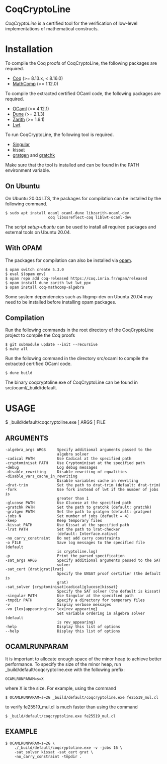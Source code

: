 CoqCryptoLine
=============

*CoqCryptoLine* is a certified tool for the verification of low-level
implementations of mathematical constructs.


Installation
============

To compile the Coq proofs of CoqCryptoLine, the following packages
are required.

* [Coq](https://coq.inria.fr) (>= 8.13.x, < 8.16.0)
* [MathComp](https://github.com/math-comp/math-comp) (>= 1.12.0)

To compile the extracted certified OCaml code, the following packages
are required.

* [OCaml](https://ocaml.org) (>= 4.12.1)
* [Dune](https://dune.build) (>= 2.1.3)
* [Zarith](https://github.com/ocaml/Zarith) (>= 1.9.1)
* [Lwt](https://ocsigen.org/lwt/latest/manual/manual)

To run CoqCryptoLine, the following tool is required.

* [Singular](https://www.singular.uni-kl.de/)
* [kissat](http://fmv.jku.at/kissat/)
* [gratgen](https://www21.in.tum.de/~lammich/grat/) and
  [gratchk](https://www21.in.tum.de/~lammich/grat/)

Make sure that the tool is installed and can be found in the PATH
environment variable.


On Ubuntu
---------

On Ubuntu 20.04 LTS, the packages for compilation can be installed by the
following command.

    $ sudo apt install ocaml ocaml-dune libzarith-ocaml-dev
                       coq libssreflect-coq liblwt-ocaml-dev

The script *setup-ubuntu* can be used to install all required packages
and external tools on Ubuntu 20.04.


With OPAM
---------

The packages for compilation can also be installed via
[opam](http://opam.ocaml.org).

    $ opam switch create 5.3.0
    $ eval $(opam env)
    $ opam repo add coq-released https://coq.inria.fr/opam/released
    $ opam install dune zarith lwt lwt_ppx
    $ opam install coq-mathcomp-algebra

Some system dependencies such as libgmp-dev on Ubuntu 20.04 may need to be
installed before installing opam packages.


Compilation
-----------

Run the following commands in the root directory of the CoqCryptoLine
project to compile the Coq proofs

    $ git submodule update --init --recursive
    $ make all

Run the following command in the directory src/ocaml to compile the
extracted certified OCaml code.

    $ dune build

The binary coqcryptoline.exe of CoqCryptoLine can be found in
src/ocaml/_build/default.



USAGE
=====

$ _build/default/coqcryptoline.exe [ ARGS ] FILE


ARGUMENTS
---------

    -algebra_args ARGS     Specify additional arguments passed to the
                           algebra solver
    -cadical PATH          Use Cadical at the specified path
    -cryptominisat PATH    Use Cryptominisat at the specified path
    -debug                 Log debug messages
    -disable_rewriting     Disable rewriting of equalities
    -disable_vars_cache_in_rewriting
                           Disable variables cache in rewriting
    -drat-trim             Set the path to drat-trim (default: drat-trim)
    -fork                  Use fork instead of lwt if the number of jobs is
                           greater than 1
    -glucose PATH          Use Glucose at the specified path
    -gratchk PATH          Set the path to gratchk (default: gratchk)
    -gratgen PATH          Set the path to gratgen (default: gratgen)
    -jobs N                Set number of jobs (default = 4)
    -keep                  Keep temporary files
    -kissat PATH           Use Kissat at the specified path
    -lrat PATH             Set the path to lrat-checker
                           (default: Interface.native)
    -no_carry_constraint   Do not add carry constraints
    -o FILE                Save log messages to the specified file (default
                           is cryptoline.log)
    -p                     Print the parsed specification
    -sat_args ARGS         Specify additional arguments passed to the SAT
                           solver
    -sat_cert {drat|grat|lrat}
                           Specify the UNSAT proof certifier (the default is
                           grat)
    -sat_solver {cryptominisat|cadical|glucose|kissat}
                           Specify the SAT solver (the default is kissat)
    -singular PATH         Use Singular at the specified path
    -tmpdir PATH           Specify a directory for temporary files
    -v                     Display verbose messages
    -vo {lex|appearing|rev_lex|rev_appearing}
                           Set variable ordering in algebra solver (default
                           is rev_appearing)
    -help                  Display this list of options
    --help                 Display this list of options


OCAMLRUNPARAM
-------------

It is important to allocate enough space of the minor heap
to achieve better performance. To specify the size of the minor
heap, run _build/default/coqcryptoline.exe with the following
prefix:

    OCAMLRUNPARAM=s=X

where X is the size. For example, using the command

    $ OCAMLRUNPARAM=s=2G _build/default/coqcryptoline.exe fe25519_mul.cl

to verify fe25519_mul.cl is much faster than using the command

    $ _build/default/coqcryptoline.exe fe25519_mul.cl


EXAMPLE
-------

    $ OCAMLRUNPARAM=s=2G \
        ./_build/default/coqcryptoline.exe -v -jobs 16 \
        -sat_solver kissat -sat_cert grat \
        -no_carry_constraint -tmpdir .

